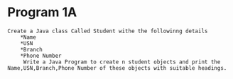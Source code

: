 # Program 1A
  	Create a Java class Called Student withe the followinng details
  		*Name
  		*USN
  		*Branch
  		*Phone Number
		 Write a Java Program to create n student objects and print the Name,USN,Branch,Phone Number of these objects with suitable headings.
